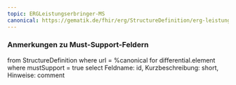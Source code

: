 ```yaml
---
topic: ERGLeistungserbringer-MS
canonical: https://gematik.de/fhir/erg/StructureDefinition/erg-leistungserbringer
---
```


### Anmerkungen zu Must-Support-Feldern

<fql>
from
	StructureDefinition
where 
    url = %canonical
for differential.element
where mustSupport = true
select
	Feldname: id, Kurzbeschreibung: short, Hinweise: comment
</fql>

